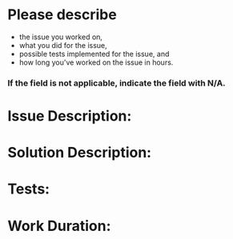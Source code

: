 # Please describe 
- the issue you worked on,
- what you did for the issue,
- possible tests implemented for the issue, and
- how long you've worked on the issue in hours.
### If the field is not applicable, indicate the field with N/A. 

# Issue Description: 

# Solution Description: 

# Tests: 

# Work Duration: 